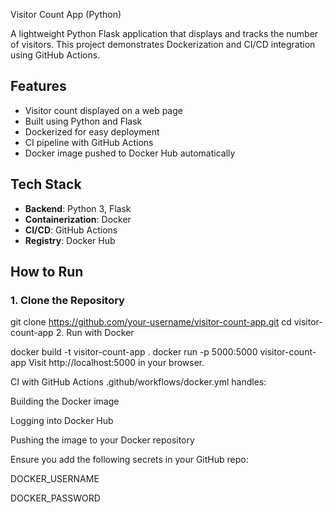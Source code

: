 Visitor Count App (Python)

A lightweight Python Flask application that displays and tracks the number of visitors. This project demonstrates Dockerization and CI/CD integration using GitHub Actions.

##  Features

- Visitor count displayed on a web page
- Built using Python and Flask
- Dockerized for easy deployment
- CI pipeline with GitHub Actions
- Docker image pushed to Docker Hub automatically

##  Tech Stack

- **Backend**: Python 3, Flask
- **Containerization**: Docker
- **CI/CD**: GitHub Actions
- **Registry**: Docker Hub

##  How to Run

### 1. Clone the Repository


git clone https://github.com/your-username/visitor-count-app.git
cd visitor-count-app
2. Run with Docker

docker build -t visitor-count-app .
docker run -p 5000:5000 visitor-count-app
Visit http://localhost:5000 in your browser.

 CI with GitHub Actions
.github/workflows/docker.yml handles:

Building the Docker image

Logging into Docker Hub

Pushing the image to your Docker repository

 Ensure you add the following secrets in your GitHub repo:

DOCKER_USERNAME

DOCKER_PASSWORD
